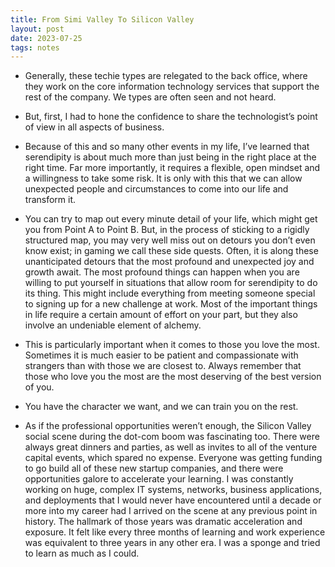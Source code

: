 ```yaml
---
title: From Simi Valley To Silicon Valley
layout: post
date: 2023-07-25
tags: notes
---
```

<ul><li><p class="body"><span>Generally, these techie types are relegated to the back office, where they work on the core information technology services that support the rest of the company. We types are often seen and not heard.</span></p></li><li><p class="body"><span>But, first, I had to hone the confidence to share the technologist’s point of view in all aspects of business.</span></p></li><li><p class="body"><span>Because of this and so many other events in my life, I’ve learned that serendipity is about much more than just being in the right place at the right time. Far more importantly, it requires a flexible, open mindset and a willingness to take some risk. It is only with this that we can allow unexpected people and circumstances to come into our life and transform it.</span></p></li><li><p class="body"><span>You can try to map out every minute detail of your life, which might get you from Point A to Point B. But, in the process of sticking to a rigidly structured map, you may very well miss out on detours you don’t even know exist; in gaming we call these side quests. Often, it is along these unanticipated detours that the most profound and unexpected joy and growth await. The most profound things can happen when you are willing to put yourself in situations that allow room for serendipity to do its thing. This might include everything from meeting someone special to signing up for a new challenge at work. Most of the important things in life require a certain amount of effort on your part, but they also involve an undeniable element of alchemy.</span></p></li><li><p class="body"><span>This is particularly important when it comes to those you love the most. Sometimes it is much easier to be patient and compassionate with strangers than with those we are closest to. Always remember that those who love you the most are the most deserving of the best version of you.</span></p></li><li><p class="body"><span>You have the character we want, and we can train you on the rest.</span></p></li><li><p class="body"><span>As if the professional opportunities weren’t enough, the Silicon Valley social scene during the dot-com boom was fascinating too. There were always great dinners and parties, as well as invites to all of the venture capital events, which spared no expense. Everyone was getting funding to go build all of these new startup companies, and there were opportunities galore to accelerate your learning. I was constantly working on huge, complex IT systems, networks, business applications, and deployments that I would never have encountered until a decade or more into my career had I arrived on the scene at any previous point in history. The hallmark of those years was dramatic acceleration and exposure. It felt like every three months of learning and work experience was equivalent to three years in any other era. I was a sponge and tried to learn as much as I could.</span></p></li></ul>